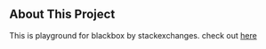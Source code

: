 ## About This Project

This is playground for blackbox by stackexchanges. check out [here]("https://github.com/StackExchange/blackbox")
